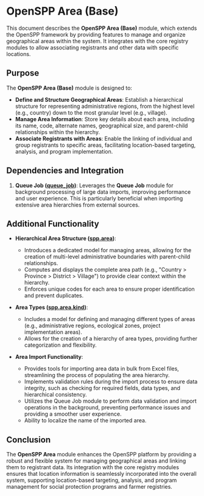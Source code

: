 # OpenSPP Area (Base)

This document describes the **OpenSPP Area (Base)** module, which extends the OpenSPP framework by providing features to manage and organize geographical areas within the system.  It integrates with the core registry modules to allow associating registrants and other data with specific locations. 

## Purpose

The **OpenSPP Area (Base)** module is designed to:

* **Define and Structure Geographical Areas**: Establish a hierarchical structure for representing administrative regions, from the highest level (e.g., country) down to the most granular level (e.g., village).
* **Manage Area Information**: Store key details about each area, including its name, code, alternate names, geographical size, and parent-child relationships within the hierarchy.
* **Associate Registrants with Areas**:  Enable the linking of individual and group registrants to specific areas, facilitating location-based targeting, analysis, and program implementation. 

## Dependencies and Integration

1. **Queue Job ([queue_job](queue_job))**:  Leverages the **Queue Job** module for background processing of large data imports, improving performance and user experience. This is particularly beneficial when importing extensive area hierarchies from external sources. 

## Additional Functionality

* **Hierarchical Area Structure ([spp.area](spp.area))**: 
    * Introduces a dedicated model for managing areas, allowing for the creation of multi-level administrative boundaries with parent-child relationships.
    * Computes and displays the complete area path (e.g., "Country > Province > District > Village") to provide clear context within the hierarchy.
    * Enforces unique codes for each area to ensure proper identification and prevent duplicates.

* **Area Types ([spp.area.kind](spp.area.kind))**:
    * Includes a model for defining and managing different types of areas (e.g., administrative regions, ecological zones, project implementation areas).
    * Allows for the creation of a hierarchy of area types, providing further categorization and flexibility.

* **Area Import Functionality**:
    * Provides tools for importing area data in bulk from Excel files, streamlining the process of populating the area hierarchy.
    * Implements validation rules during the import process to ensure data integrity, such as checking for required fields, data types, and hierarchical consistency.
    * Utilizes the Queue Job module to perform data validation and import operations in the background, preventing performance issues and providing a smoother user experience.
    * Ability to localize the name of the imported area.

## Conclusion

The **OpenSPP Area** module enhances the OpenSPP platform by providing a robust and flexible system for managing geographical areas and linking them to registrant data. Its integration with the core registry modules ensures that location information is seamlessly incorporated into the overall system, supporting location-based targeting, analysis, and program management for social protection programs and farmer registries. 
